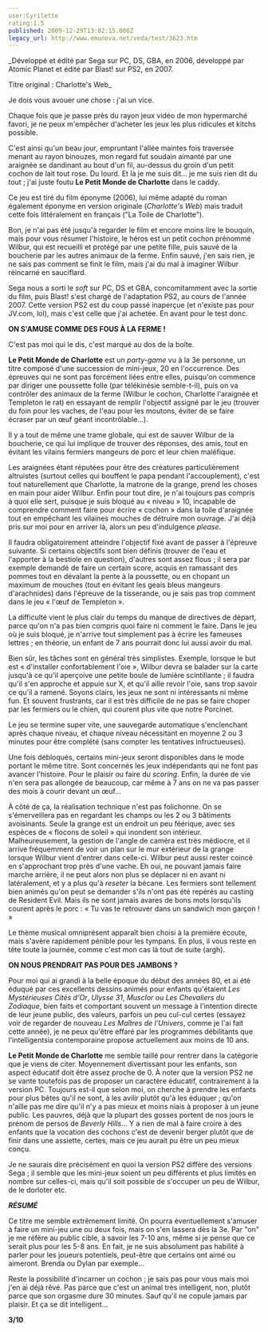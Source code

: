 ```yaml
---
user:Cyrilette
rating:1.5
published: 2009-12-29T13:02:15.000Z
legacy_url: http://www.emunova.net/veda/test/3623.htm
---
```

_Développé et édité par Sega sur PC, DS, GBA, en 2006, développé par Atomic Planet et édité par Blast! sur PS2, en 2007\.  

Titre original : Charlotte's Web_   

  

Je dois vous avouer une chose : j'ai un vice.  

Chaque fois que je passe près du rayon jeux vidéo de mon hypermarché favori, je ne peux m'empêcher d'acheter les jeux les plus ridicules et kitchs possible.  

C'est ainsi qu'un beau jour, empruntant l'allée maintes fois traversée menant au rayon binouzes, mon regard fut soudain aimanté par une araignée se dandinant au bout d'un fil, au-dessus du groin d'un petit cochon de lait tout rose. Du lourd. Et là je me suis dit... je me suis rien dit du tout ; j'ai juste foutu **Le Petit Monde de Charlotte** dans le caddy.  

  

Ce jeu est tiré du film éponyme (2006), lui même adapté du roman également éponyme en version originale (_Charlotte's Web_) mais traduit cette fois littéralement en français ("La Toile de Charlotte").  

Bon, je n'ai pas été jusqu'à regarder le film et encore moins lire le bouquin, mais pour vous résumer l'histoire, le héros est un petit cochon prénommé Wilbur, qui est recueilli et protégé par une petite fille, puis sauvé de la boucherie par les autres animaux de la ferme. Enfin sauvé, j'en sais rien, je ne sais pas comment se finit le film, mais j'ai du mal à imaginer Wilbur réincarné en sauciflard.  

  

Sega nous a sorti le _soft_ sur PC, DS et GBA, concomitamment avec la sortie du film, puis Blast! s'est chargé de l'adaptation PS2, au cours de l'année 2007\. Cette version PS2 est du coup passé inaperçue (et n'existe pas pour JV.com, lol), mais c'est celle que j'ai achetée. En avant pour le test donc.  

  

**ON S'AMUSE COMME DES FOUS À LA FERME !**  

C'est pas moi qui le dis, c'est marqué au dos de la boîte.  

  

**Le Petit Monde de Charlotte** est un _party-game_ vu à la 3e personne, un titre composé d'une succession de mini-jeux, 20 en l'occurrence. Des épreuves qui ne sont pas forcément liées entre elles, puisqu'on commence par diriger une poussette folle (par télékinésie semble-t-il), puis on va contrôler des animaux de la ferme (Wilbur le cochon, Charlotte l'araignée et Templeton le rat) en essayant de remplir l'objectif assigné par le jeu (trouver du foin pour les vaches, de l'eau pour les moutons, éviter de se faire écraser par un œuf géant incontrôlable...).  

Il y a tout de même une trame globale, qui est de sauver Wilbur de la boucherie, ce qui lui implique de trouver des réponses, des amis, tout en évitant les vilains fermiers mangeurs de porc et leur chien maléfique.  

Les araignées étant réputées pour être des créatures particulièrement altruistes (surtout celles qui bouffent le papa pendant l'accouplement), c'est tout naturellement que Charlotte, la matrone de la grange, prend les choses en main pour aider Wilbur. Enfin pour tout dire, je n'ai toujours pas compris à quoi elle sert, puisque je suis bloqué au « niveau » 10, incapable de comprendre comment faire pour écrire « cochon » dans la toile d'araignée tout en empêchant les vilaines mouches de détruire mon ouvrage. J'ai déjà pris sur moi pour en arriver là, alors un peu d'indulgence _please_.  

  

Il faudra obligatoirement atteindre l'objectif fixé avant de passer à l'épreuve suivante. Si certains objectifs sont bien définis (trouver de l'eau et l'apporter à la bestiole en question), d'autres sont assez flous ; il sera par exemple demandé de faire un certain score, acquis en ramassant des pommes tout en dévalant la pente à la poussette, ou en chopant un maximum de mouches (tout en évitant les geais bleus mangeurs d'arachnides) dans l'épreuve de la tisserande, ou je sais pas trop comment dans le jeu « l'œuf de Templeton ».  

  

La difficulté vient le plus clair du temps du manque de directives de départ, parce qu'on n'a pas bien compris quoi faire ni comment le faire. Dans le jeu où je suis bloqué, je n'arrive tout simplement pas à écrire les fameuses lettres ; en théorie, un enfant de 7 ans pourrait donc lui aussi avoir du mal.   

Bien sûr, les tâches sont en général très simplistes. Exemple, lorsque le but est « d'installer confortablement l'oie », Wilbur devra se balader sur la carte jusqu'à ce qu'il aperçoive une petite boule de lumière scintillante ; il faudra qu'il s'en approche et appuie sur X, et qu'il aille revoir l'oie, sans trop savoir ce qu'il a ramené. Soyons clairs, les jeux ne sont ni intéressants ni même fun. Et souvent frustrants, car il est très difficile de ne pas se faire choper par les fermiers ou le chien, qui courent plus vite que notre Porcinet.  

Le jeu se termine super vite, une sauvegarde automatique s'enclenchant après chaque niveau, et chaque niveau nécessitant en moyenne 2 ou 3 minutes pour être complété (sans compter les tentatives infructueuses).  

Une fois débloqués, certains mini-jeux seront disponibles dans le mode portant le même titre. Sont concernés les jeux indépendants qui ne font pas avancer l'histoire. Pour le plaisir ou faire du _scoring_. Enfin, la durée de vie n'en sera pas allongée de beaucoup, car même à 7 ans on ne va pas passer des mois à courir devant un œuf...  

  

À côté de ça, la réalisation technique n'est pas folichonne. On se s'émerveillera pas en regardant les champs ou les 2 ou 3 bâtiments avoisinants. Seule la grange est un endroit un peu féérique, avec ses espèces de « flocons de soleil » qui inondent son intérieur. Malheureusement, la gestion de l'angle de caméra est très médiocre, et il arrive fréquemment de voir un plan sur le mur extérieur de la grange lorsque Wilbur vient d'entrer dans celle-ci. Wilbur peut aussi rester coincé en s'approchant trop près d'une vache. Eh oui, ne pouvant jamais faire marche arrière, il ne peut alors non plus se déplacer ni en avant ni latéralement, et y a plus qu'à _reseter_ la bécane. Les fermiers sont tellement bien animés qu'on peut se demander s'ils n'ont pas été repérés au casting de Resident Evil. Mais ils ne sont jamais avares de bons mots lorsqu'ils courent après le porc : « Tu vas te retrouver dans un sandwich mon garçon ! »  

Le thème musical omniprésent apparaît bien choisi à la première écoute, mais s'avère rapidement pénible pour les tympans. En plus, il vous reste en tête toute la journée, comme c'est mon cas là tout de suite (argh).  

  

**ON NOUS PRENDRAIT PAS POUR DES JAMBONS ?**  

Pour moi qui ai grandi à la belle époque du début des années 80, et ai été éduqué par ces excellents dessins animés pour enfants qu'étaient _Les Mystérieuses Cités d'Or_, _Ulysse 31_, _Musclor_ ou _Les Chevaliers du Zodiaque_, bien faits et comportant souvent un message à l'intention directe de leur jeune public, des valeurs, parfois un peu cul-cul certes (essayez voir de regarder de nouveau _Les Maîtres de l'Univers_, comme je l'ai fait cette année), je ne peux qu'être effaré par les programmes débilitants que l'intelligentsia contemporaine propose actuellement aux moins de 10 ans.  

**Le Petit Monde de Charlotte** me semble taillé pour rentrer dans la catégorie que je viens de citer. Moyennement divertissant pour les enfants, son aspect éducatif doit être assez proche de 0\. À noter que la version PS2 ne se vante toutefois pas de proposer un caractère éducatif, contrairement à la version PC. Toujours est-il que selon moi, on cherche à prendre les enfants pour plus bêtes qu'il ne sont, à les avilir plutôt qu'à les éduquer ; qu'on n'aille pas me dire qu'il n'y a pas mieux et moins niais à proposer à un jeune public. Les pauvres, déjà que la plupart des gosses portent de nos jours le prénom de persos de _Beverly Hills_... Y a rien de mal à faire croire à des enfants que la vocation des cochons c'est de devenir berger plutôt que de finir dans une assiette, certes, mais ce jeu aurait pu être un peu mieux conçu.  

  

Je ne saurais dire précisément en quoi la version PS2 diffère des versions Sega ; il semble que les mini-jeux soient un peu différents et plus limités en nombre sur celles-ci, mais qu'il soit possible de s'occuper un peu de Wilbur, de le dorloter etc.  

  

_**RÉSUMÉ**_  

Ce titre me semble extrêmement limité. On pourra éventuellement s'amuser à faire un mini-jeu une ou deux fois, mais on s'en lassera dès la 3e. Par "on" je me réfère au public cible, à savoir les 7-10 ans, même si je pense que ce serait plus pour les 5-8 ans. En fait, je ne suis absolument pas habilité à parler pour les joueurs potentiels, peut-être que certains ont aimé ou aimeront. Brenda ou Dylan par exemple...  

Reste la possibilité d'incarner un cochon ; je sais pas pour vous mais moi j'en ai déjà rêvé. Pas parce que c'est un animal très intelligent, non, plutôt parce que son orgasme dure 30 minutes. Sauf qu'il ne copule jamais par plaisir. Et ça se dit intelligent...  

  

**3/10**